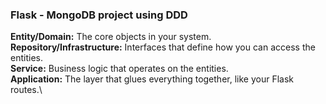 ### Flask - MongoDB project using DDD

**Entity/Domain:** The core objects in your system.\
**Repository/Infrastructure:** Interfaces that define how you can access the entities.\
**Service:** Business logic that operates on the entities.\
**Application:** The layer that glues everything together, like your Flask routes.\

